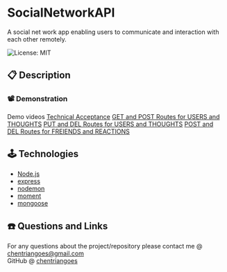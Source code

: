 # SocialNetworkAPI
A social net work app enabling users to communicate and interaction with each other remotely.

![License: MIT](https://img.shields.io/badge/License-MIT-yellow.svg)

## 📋 Description



### 📽 Demonstration

Demo videos 
[Technical Acceptance](https://drive.google.com/file/d/1GvWKPedNo_b5QiZDbXSDymf3m9pmcQuc/view?usp=sharing)
[GET and POST Routes for USERS and THOUGHTS](https://drive.google.com/file/d/1p65lYD_YcRLYceMc-jvZdBPH4gxLoT6q/view?usp=sharing)
[PUT and DEL Routes for USERS and THOUGHTS](https://drive.google.com/file/d/1r1E2c8QO_VcqJfRpWyAyuAUNQCE5_kMN/view?usp=sharing)
[POST and DEL Routes for FREIENDS and REACTIONS](https://drive.google.com/file/d/1jGXPOCd1TBIPGzvaZfYrNYlNJ-i0zZpc/view?usp=sharing)

## 🕹 Technologies

* [Node.js](https://nodejs.org/)
* [express](https://www.npmjs.com/package/express)
* [nodemon](https://www.npmjs.com/package/nodemon)
* [moment](https://www.npmjs.com/package/moment)
* [mongoose](https://www.npmjs.com/package/mongoose)

## ☎️ Questions and Links

For any questions about the project/repository please contact me @ [chentriangoes@gmail.com](mailto:chentriangoes@gmail.com) </br>
GitHub @ [chentriangoes](https://github.com/chentriangoes) 
